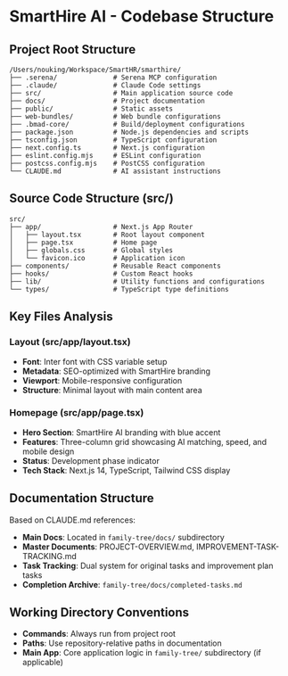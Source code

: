 # SmartHire AI - Codebase Structure

## Project Root Structure
```
/Users/nouking/Workspace/SmartHR/smarthire/
├── .serena/              # Serena MCP configuration
├── .claude/              # Claude Code settings  
├── src/                  # Main application source code
├── docs/                 # Project documentation
├── public/               # Static assets
├── web-bundles/          # Web bundle configurations
├── .bmad-core/           # Build/deployment configurations
├── package.json          # Node.js dependencies and scripts
├── tsconfig.json         # TypeScript configuration
├── next.config.ts        # Next.js configuration
├── eslint.config.mjs     # ESLint configuration
├── postcss.config.mjs    # PostCSS configuration
└── CLAUDE.md             # AI assistant instructions
```

## Source Code Structure (src/)
```
src/
├── app/                  # Next.js App Router
│   ├── layout.tsx        # Root layout component
│   ├── page.tsx          # Home page
│   ├── globals.css       # Global styles
│   └── favicon.ico       # Application icon
├── components/           # Reusable React components
├── hooks/                # Custom React hooks
├── lib/                  # Utility functions and configurations
└── types/                # TypeScript type definitions
```

## Key Files Analysis

### Layout (src/app/layout.tsx)
- **Font**: Inter font with CSS variable setup
- **Metadata**: SEO-optimized with SmartHire branding
- **Viewport**: Mobile-responsive configuration
- **Structure**: Minimal layout with main content area

### Homepage (src/app/page.tsx)
- **Hero Section**: SmartHire AI branding with blue accent
- **Features**: Three-column grid showcasing AI matching, speed, and mobile design
- **Status**: Development phase indicator
- **Tech Stack**: Next.js 14, TypeScript, Tailwind CSS display

## Documentation Structure
Based on CLAUDE.md references:
- **Main Docs**: Located in `family-tree/docs/` subdirectory
- **Master Documents**: PROJECT-OVERVIEW.md, IMPROVEMENT-TASK-TRACKING.md
- **Task Tracking**: Dual system for original tasks and improvement plan tasks
- **Completion Archive**: `family-tree/docs/completed-tasks.md`

## Working Directory Conventions
- **Commands**: Always run from project root
- **Paths**: Use repository-relative paths in documentation
- **Main App**: Core application logic in `family-tree/` subdirectory (if applicable)